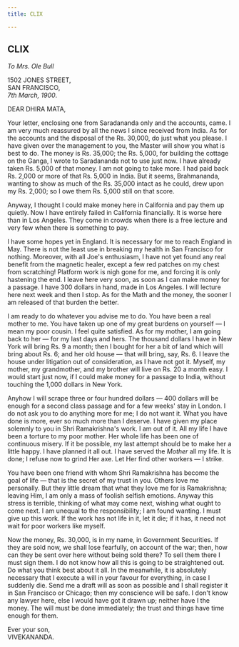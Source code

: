 ```yaml
---
title: CLIX

---
```





  

  


## CLIX

*To Mrs. Ole Bull*

1502 JONES STREET,  
SAN FRANCISCO,  
*7th March, 1900*.

DEAR DHIRA MATA,

Your letter, enclosing one from Saradananda only and the accounts, came.
I am very much reassured by all the news I since received from India. As
for the accounts and the disposal of the Rs. 30,000, do just what you
please. I have given over the management to you, the Master will show
you what is best to do. The money is Rs. 35,000; the Rs. 5,000, for
building the cottage on the Ganga, I wrote to Saradananda not to use
just now. I have already taken Rs. 5,000 of that money. I am not going
to take more. I had paid back Rs. 2,000 or more of that Rs. 5,000 in
India. But it seems, Brahmananda, wanting to show as much of the Rs.
35,000 intact as he could, drew upon my Rs. 2,000; so I owe them Rs.
5,000 still on that score.

Anyway, I thought I could make money here in California and pay them up
quietly. Now I have entirely failed in California financially. It is
worse here than in Los Angeles. They come in crowds when there is a free
lecture and very few when there is something to pay.

I have some hopes yet in England. It is necessary for me to reach
England in May. There is not the least use in breaking my health in San
Francisco for nothing. Moreover, with all Joe's enthusiasm, I have not
yet found any real benefit from the magnetic healer, except a few red
patches on my chest from scratching! Platform work is nigh gone for me,
and forcing it is only hastening the end. I leave here very soon, as
soon as I can make money for a passage. I have 300 dollars in hand, made
in Los Angeles. I will lecture here next week and then I stop. As for
the Math and the money, the sooner I am released of that burden the
better.

I am ready to do whatever you advise me to do. You have been a real
mother to me. You have taken up one of my great burdens on yourself — I
mean my poor cousin. I feel quite satisfied. As for my mother, I am
going back to her — for my last days and hers. The thousand dollars I
have in New York will bring Rs. 9 a month; then I bought for her a bit
of land which will bring about Rs. 6; and her old house — that will
bring, say, Rs. 6. I leave the house under litigation out of
consideration, as I have not got it. Myself, my mother, my grandmother,
and my brother will live on Rs. 20 a month easy. I would start just now,
if I could make money for a passage to India, without touching the 1,000
dollars in New York.

Anyhow I will scrape three or four hundred dollars — 400 dollars will be
enough for a second class passage and for a few weeks' stay in London. I
do not ask you to do anything more for me; I do not want it. What you
have done is more, ever so much more than I deserve. I have given my
place solemnly to you in Shri Ramakrishna's work. I am out of it. All my
life I have been a torture to my poor mother. Her whole life has been
one of continuous misery. If it be possible, my last attempt should be
to make her a little happy. I have planned it all out. I have served the
*Mother* all my life. It is done; I refuse now to grind Her axe. Let Her
find other workers — I strike.

You have been one friend with whom Shri Ramakrishna has become the goal
of life — that is the secret of my trust in you. Others love me
personally. But they little dream that what they love me for is
Ramakrishna; leaving Him, I am only a mass of foolish selfish emotions.
Anyway this stress is terrible, thinking of what may come next, wishing
what ought to come next. I am unequal to the responsibility; I am found
wanting. I must give up this work. If the work has not life in it, let
it die; if it has, it need not wait for poor workers like myself.

Now the money, Rs. 30,000, is in my name, in Government Securities. If
they are sold now, we shall lose fearfully, on account of the war; then,
how can they be sent over here without being sold there? To sell them
there I must sign them. I do not know how all this is going to be
straightened out. Do what you think best about it all. In the meanwhile,
it is absolutely necessary that I execute a will in your favour for
everything, in case I suddenly die. Send me a draft will as soon as
possible and I shall register it in San Francisco or Chicago; then my
conscience will be safe. I don't know any lawyer here, else I would have
got it drawn up; neither have I the money. The will must be done
immediately; the trust and things have time enough for them.

Ever your son,  
VIVEKANANDA.


